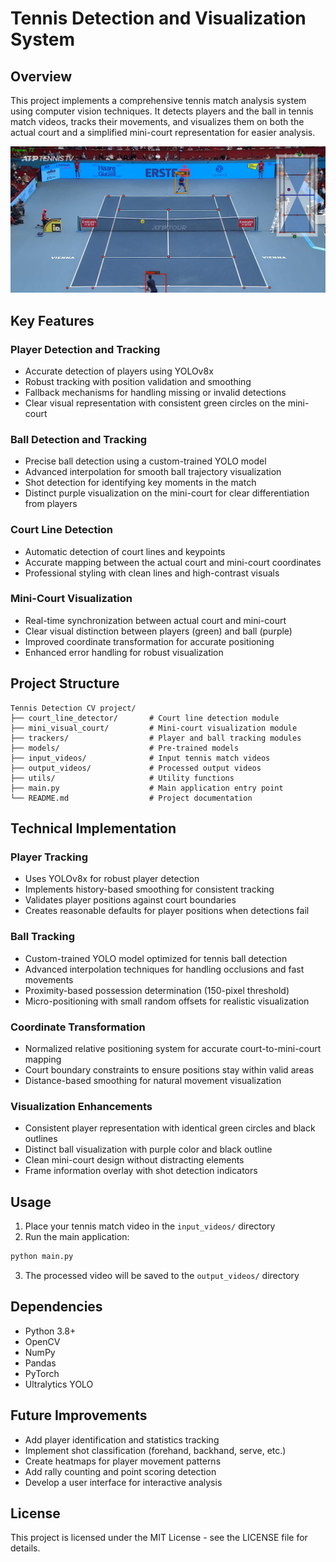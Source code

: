 # Tennis Detection and Visualization System

## Overview

This project implements a comprehensive tennis match analysis system using computer vision techniques. It detects players and the ball in tennis match videos, tracks their movements, and visualizes them on both the actual court and a simplified mini-court representation for easier analysis.

![Tennis Detection System](output_image.png)

## Key Features

### Player Detection and Tracking
- Accurate detection of players using YOLOv8x
- Robust tracking with position validation and smoothing
- Fallback mechanisms for handling missing or invalid detections
- Clear visual representation with consistent green circles on the mini-court

### Ball Detection and Tracking
- Precise ball detection using a custom-trained YOLO model
- Advanced interpolation for smooth ball trajectory visualization
- Shot detection for identifying key moments in the match
- Distinct purple visualization on the mini-court for clear differentiation from players

### Court Line Detection
- Automatic detection of court lines and keypoints
- Accurate mapping between the actual court and mini-court coordinates
- Professional styling with clean lines and high-contrast visuals

### Mini-Court Visualization
- Real-time synchronization between actual court and mini-court
- Clear visual distinction between players (green) and ball (purple)
- Improved coordinate transformation for accurate positioning
- Enhanced error handling for robust visualization

## Project Structure

```
Tennis Detection CV project/
├── court_line_detector/       # Court line detection module
├── mini_visual_court/         # Mini-court visualization module
├── trackers/                  # Player and ball tracking modules
├── models/                    # Pre-trained models
├── input_videos/              # Input tennis match videos
├── output_videos/             # Processed output videos
├── utils/                     # Utility functions
├── main.py                    # Main application entry point
└── README.md                  # Project documentation
```

## Technical Implementation

### Player Tracking
- Uses YOLOv8x for robust player detection
- Implements history-based smoothing for consistent tracking
- Validates player positions against court boundaries
- Creates reasonable defaults for player positions when detections fail

### Ball Tracking
- Custom-trained YOLO model optimized for tennis ball detection
- Advanced interpolation techniques for handling occlusions and fast movements
- Proximity-based possession determination (150-pixel threshold)
- Micro-positioning with small random offsets for realistic visualization

### Coordinate Transformation
- Normalized relative positioning system for accurate court-to-mini-court mapping
- Court boundary constraints to ensure positions stay within valid areas
- Distance-based smoothing for natural movement visualization

### Visualization Enhancements
- Consistent player representation with identical green circles and black outlines
- Distinct ball visualization with purple color and black outline
- Clean mini-court design without distracting elements
- Frame information overlay with shot detection indicators

## Usage

1. Place your tennis match video in the `input_videos/` directory
2. Run the main application:

```bash
python main.py
```

3. The processed video will be saved to the `output_videos/` directory

## Dependencies

- Python 3.8+
- OpenCV
- NumPy
- Pandas
- PyTorch
- Ultralytics YOLO

## Future Improvements

- Add player identification and statistics tracking
- Implement shot classification (forehand, backhand, serve, etc.)
- Create heatmaps for player movement patterns
- Add rally counting and point scoring detection
- Develop a user interface for interactive analysis

## License

This project is licensed under the MIT License - see the LICENSE file for details.

